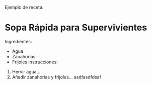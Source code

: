Ejemplo de receta:
# Sopa Rápida para Supervivientes
Ingredientes:
- Agua
- Zanahorias
- Frijoles
Instrucciones:
1. Hervir agua...
2. Añadir zanahorias y frijoles... asdfasdfdsaf